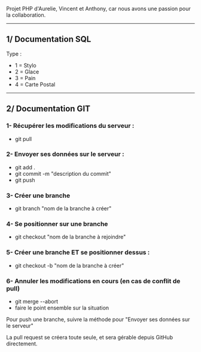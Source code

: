 Projet PHP d'Aurelie, Vincent et Anthony, car nous avons une passion pour la collaboration.

***
## 1/ Documentation SQL
Type : 
+ 1 = Stylo
+ 2 = Glace
+ 3 = Pain
+ 4 = Carte Postal
***

## 2/ Documentation GIT

### 1- Récupérer les modifications du serveur : 
+ git pull

### 2- Envoyer ses données sur le serveur :

+ git add .
+ git commit -m "description du commit"
+ git push

### 3- Créer une branche

+ git branch "nom de la branche à créer"

### 4- Se positionner sur une branche 

+ git checkout "nom de la branche à rejoindre"

### 5- Créer une branche ET se positionner dessus :

+ git checkout -b "nom de la branche à créer"

### 6- Annuler les modifications en cours (en cas de conflit de pull)

+ git merge --abort
+ faire le point ensemble sur la situation

<p>Pour push une branche, suivre la méthode pour "Envoyer ses données sur le serveur"</p>
<p>La pull request se créera toute seule, et sera gérable depuis GitHub directement.</p>
